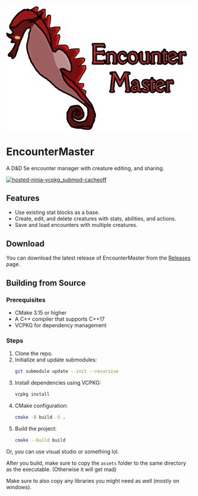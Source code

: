 ![Encounter Master Logo](em_logo.png)

# EncounterMaster
A D&D 5e encounter manager with creature editing, and sharing.


[![hosted-ninja-vcpkg_submod-cacheoff](https://github.com/Kade-github/EncounterMaster/actions/workflows/cmake.yml/badge.svg)](https://github.com/Kade-github/EncounterMaster/actions/workflows/cmake.yml)

## Features
- Use existing stat blocks as a base.
- Create, edit, and delete creatures with stats, abilities, and actions.
- Save and load encounters with multiple creatures.

## Download
You can download the latest release of EncounterMaster from the [Releases](https://github.com/Kade-github/EncounterMaster/releases/latest) page.

## Building from Source
### Prerequisites
- CMake 3.15 or higher
- A C++ compiler that supports C++17
- VCPKG for dependency management

### Steps
1. Clone the repo.
2. Initialize and update submodules:
   ```bash
   git submodule update --init --recursive
   ```
3. Install dependencies using VCPKG:
   ```bash
   vcpkg install
   ```
4. CMake configuration:
   ```bash
   cmake -B build -S .
   ```
5. Build the project:
   ```bash
   cmake --build build
   ```

Or, you can use visual studio or something lol.

After you build, make sure to copy the `assets` folder to the same directory as the executable. (Otherwise it will get mad)

Make sure to also copy any libraries you might need as well (mostly on windows).